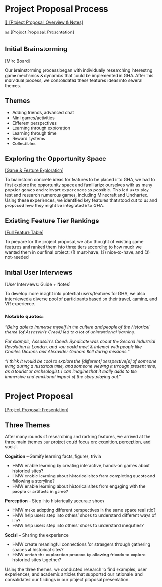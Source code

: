 # Project Proposal Process
[📝 [Project Proposal: Overview & Notes]](https://docs.google.com/document/d/14UuYC90K6xecAUvXPUbizvrHcZeSlLuyKm27ZtR2-Jk/edit?usp=sharing)

[📊 [Project Proposal: Presentation]](https://docs.google.com/presentation/d/1HkqEFOvLN4pENLsjFz1Ut8GpA_FffSuqi2uENYexlsg/edit?usp=sharing)


## Initial Brainstorming
[[Miro Board]](https://miro.com/app/board/uXjVOU7eO1s=/?invite_link_id=212946382440)

Our brainstorming process began with individually researching interesting game mechanics & dynamics that could be implemented in GHA. After this individual process, we consolidated these features ideas into several themes.

## Themes
* Adding friends, advanced chat
* Mini games/activities
* Different perspectives
* Learning through exploration
* Learning through time
* Reward systems
* Collectibles

## Exploring the Opportunity Space
[[Game & Feature Exploration]](https://docs.google.com/spreadsheets/d/1mekmCi-fp6TCq4WLtFlPLqJ0tugDxV4xio26Yugfz1U/edit?usp=sharing)

To brainstorm concrete ideas for features to be placed into GHA, we had to first explore the opportunity space and familiarize ourselves with as many popular games and relevant experiences as possible. This led us to play-test and research numerous games, including Minecraft and Uncharted. Using these experiences, we identified key features that stood out to us and proposed how they might be integrated into GHA.

## Existing Feature Tier Rankings
[[Full Feature Table]](https://docs.google.com/document/d/14UuYC90K6xecAUvXPUbizvrHcZeSlLuyKm27ZtR2-Jk/edit#heading=h.w3jb0fpewlyr)

To prepare for the project proposal, we also thought of existing game features and ranked them into three tiers according to how much we wanted them in our final project: (1) must-have, (2) nice-to-have, and (3) not-needed. 

## Initial User Interviews
[[User Interviews: Guide + Notes]](https://docs.google.com/document/d/1Wsiz4iOQ9asCw69SYV9yw9xo5LJGX-IeKA7GV_CjVUE/edit?usp=sharing)

To develop more insight into potential users/features for GHA, we also interviewed a diverse pool of participants based on their travel, gaming, and VR experience.

### Notable quotes:
_“Being able to immerse myself in the culture and people of the historical theme [of Assassin's Creed] led to a lot of unintentional learning._

_For example, Assassin's Creed: Syndicate was about the Second Industrial Revolution in London, and you could meet & interact with people like Charles Dickens and Alexander Graham Bell during missions.”_

_“I think it would be cool to explore the [different] perspective[s] of someone living during a historical time, and someone viewing it through present lens, as a tourist or archeologist. I can imagine that it really adds to the immersive and emotional impact of the story playing out.”_


# Project Proposal
[[Project Proposal: Presentation]](https://docs.google.com/presentation/d/1HkqEFOvLN4pENLsjFz1Ut8GpA_FffSuqi2uENYexlsg/edit?usp=sharing)

## Three Themes
After many rounds of researching and ranking features, we arrived at the three main themes our project could focus on: cognition, perception, and social. 

**Cognition** – Gamify learning facts, figures, trivia
* HMW enable learning by creating interactive, hands-on games about historical sites?
* HMW enable learning about historical sites from completing quests and following a storyline?
* HMW enable learning about historical sites from engaging with the people or artifacts in game?

**Perception** – Step into historically accurate shoes 
* HMW make adopting different perspectives in the same space realistic? 
* HMW help users step into others’ shoes to understand different ways of life?
* HMW help users step into others’ shoes to understand inequities?

**Social** – Sharing the experience
* HMW create meaningful connections for strangers through gathering spaces at historical sites?
* HMW enrich the exploration process by allowing friends to explore historical sites together?

Using the three themes, we conducted research to find examples, user experiences, and academic articles that supported our rationale, and consolidated our findings in our project proposal presentation.


